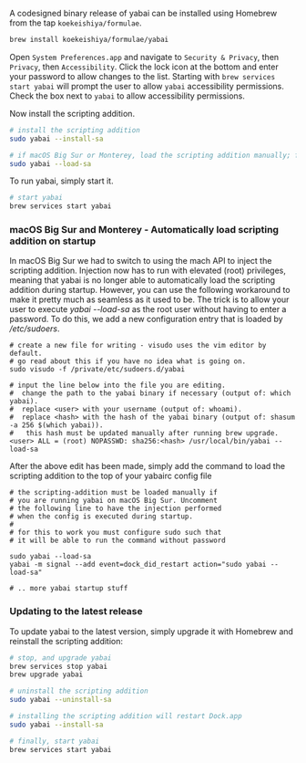 A codesigned binary release of yabai can be installed using Homebrew from the tap `koekeishiya/formulae`.

```sh
brew install koekeishiya/formulae/yabai
```

Open `System Preferences.app` and navigate to `Security & Privacy`, then `Privacy`, then `Accessibility`. Click the lock icon at the bottom and enter your password to allow changes to the list. Starting with `brew services start yabai` will prompt the user to allow `yabai` accessibility permissions. Check the box next to `yabai` to allow accessibility permissions.

Now install the scripting addition.

```sh
# install the scripting addition
sudo yabai --install-sa

# if macOS Big Sur or Monterey, load the scripting addition manually; follow instructions below to automate on startup
sudo yabai --load-sa
```

To run yabai, simply start it. 

```sh
# start yabai
brew services start yabai
```

### macOS Big Sur and Monterey - Automatically load scripting addition on startup

In macOS Big Sur we had to switch to using the mach API to inject the scripting addition. Injection now has to run with elevated (root) privileges, meaning that yabai is no longer able to automatically load the scripting addition during startup. However, you can use the following workaround to make it pretty much as seamless as it used to be. The trick is to allow your user to execute *yabai --load-sa* as the root user without having to enter a password. To do this, we add a new configuration entry that is loaded by */etc/sudoers*.

```
# create a new file for writing - visudo uses the vim editor by default.
# go read about this if you have no idea what is going on.
sudo visudo -f /private/etc/sudoers.d/yabai

# input the line below into the file you are editing.
#  change the path to the yabai binary if necessary (output of: which yabai).
#  replace <user> with your username (output of: whoami). 
#  replace <hash> with the hash of the yabai binary (output of: shasum -a 256 $(which yabai)).
#   this hash must be updated manually after running brew upgrade.
<user> ALL = (root) NOPASSWD: sha256:<hash> /usr/local/bin/yabai --load-sa
```

After the above edit has been made, simply add the command to load the scripting addition to the top of your yabairc config file

```
# the scripting-addition must be loaded manually if
# you are running yabai on macOS Big Sur. Uncomment
# the following line to have the injection performed
# when the config is executed during startup.
#
# for this to work you must configure sudo such that
# it will be able to run the command without password

sudo yabai --load-sa
yabai -m signal --add event=dock_did_restart action="sudo yabai --load-sa"

# .. more yabai startup stuff
```

### Updating to the latest release

To update yabai to the latest version, simply upgrade it with Homebrew and reinstall the scripting addition:

```sh
# stop, and upgrade yabai
brew services stop yabai
brew upgrade yabai

# uninstall the scripting addition
sudo yabai --uninstall-sa

# installing the scripting addition will restart Dock.app
sudo yabai --install-sa

# finally, start yabai
brew services start yabai
```